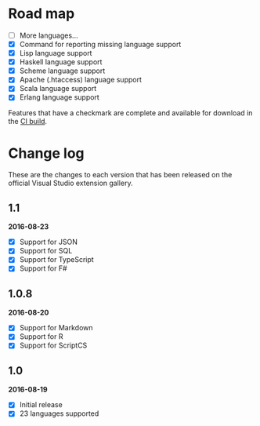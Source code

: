 # Road map

- [ ] More languages...
- [x] Command for reporting missing language support
- [x] Lisp language support
- [x] Haskell language support
- [x] Scheme language support
- [x] Apache (.htaccess) language support
- [x] Scala language support
- [x] Erlang language support

Features that have a checkmark are complete and available for
download in the
[CI build](http://vsixgallery.com/extension/4773ce75-6f30-4269-9557-1f7c30a47be2/).

# Change log

These are the changes to each version that has been released
on the official Visual Studio extension gallery.

## 1.1

**2016-08-23**

- [x] Support for JSON
- [x] Support for SQL
- [x] Support for TypeScript
- [x] Support for F#

## 1.0.8

**2016-08-20**

- [x] Support for Markdown
- [x] Support for R
- [x] Support for ScriptCS

## 1.0

**2016-08-19**

- [x] Initial release
- [x] 23 languages supported